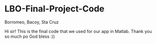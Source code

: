 # LBO-Final-Project-Code
Borromeo, Bacoy, Sta Cruz


Hi sir! This is the final code that we used for our app in Matlab. Thank you so much po God bless :))
